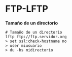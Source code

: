 # FTP-LFTP

**Tamaño de un directorio**
```shell
# Tamaño de un directorio
lftp ftp://ftp.servidor.org
> set ssl:check-hostname no
> user miusuario
> du -hs midirectorio
```
